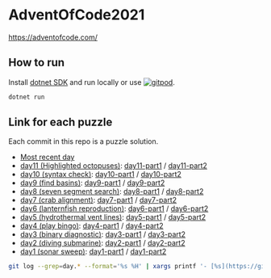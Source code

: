 # AdventOfCode2021

https://adventofcode.com/

## How to run

Install [dotnet SDK](https://dotnet.microsoft.com/download) and run locally or use [![gitpod](https://img.shields.io/badge/Open%20in-Gitpod-C8597A.svg)](https://gitpod.io/#https://github.com/jcaillon/AdventOfCode2021).

```bash
dotnet run
```

## Link for each puzzle

Each commit in this repo is a puzzle solution.

- [Most recent day](https://github.com/jcaillon/AdventOfCode2021/blob/main/Program.cs)
- [day11 (Highlighted octopuses)](https://adventofcode.com/2021/day/11): [day11-part1](https://github.com/jcaillon/AdventOfCode2021/blob/62f4d21d447645fb537882067fafae8ea73a6994/Program.cs) / [day11-part2](https://github.com/jcaillon/AdventOfCode2021/blob/e8609b1e7e4c86435869d23d3e178144c0c4d3ee/Program.cs)
- [day10 (syntax check)](https://adventofcode.com/2021/day/10): [day10-part1](https://github.com/jcaillon/AdventOfCode2021/blob/c437fdd731695ef8624a163bb050233ce7f8d19f/Program.cs) / [day10-part2](https://github.com/jcaillon/AdventOfCode2021/blob/4b4e705438943ff7272750e47d3d5bc02a3a8f07/Program.cs)
- [day9 (find basins)](https://adventofcode.com/2021/day/9): [day9-part1](https://github.com/jcaillon/AdventOfCode2021/blob/2249b1e8d4706be550d5338d1cdb2bfb65fdb8c7/Program.cs) / [day9-part2](https://github.com/jcaillon/AdventOfCode2021/blob/a95b708224298ad2fd1db139431cfb9a8f84d112/Program.cs) 
- [day8 (seven segment search)](https://adventofcode.com/2021/day/8): [day8-part1](https://github.com/jcaillon/AdventOfCode2021/blob/2b5123ee23c4fdc5e7dc1565267f9c653bd1f14e/Program.cs) / [day8-part2](https://github.com/jcaillon/AdventOfCode2021/blob/b353833aa445030f0b3e4090856bb6434804c85d/Program.cs)
- [day7 (crab alignment)](https://adventofcode.com/2021/day/7): [day7-part1](https://github.com/jcaillon/AdventOfCode2021/blob/d48712c17839922ef23c686a4613c152905f3b5e/Program.cs) / [day7-part2](https://github.com/jcaillon/AdventOfCode2021/blob/ed79c5efa0e3902397bc6e199aed10e8108e31dc/Program.cs)
- [day6 (lanternfish reproduction)](https://adventofcode.com/2021/day/6): [day6-part1](https://github.com/jcaillon/AdventOfCode2021/blob/7f4908082736d5d81838df2d6604e80c2fb87e6e/Program.cs) / [day6-part2](https://github.com/jcaillon/AdventOfCode2021/blob/b1c247ba86077d17d4cfeb11672540de1996293a/Program.cs)
- [day5 (hydrothermal vent lines)](https://adventofcode.com/2021/day/5): [day5-part1](https://github.com/jcaillon/AdventOfCode2021/blob/0cdcceda96b8359037a853edf2ec7c679628b1e0/Program.cs) / [day5-part2](https://github.com/jcaillon/AdventOfCode2021/blob/5c4a40d836bf0e9a0848b0d67a9d314b992030be/Program.cs)
- [day4 (play bingo)](https://adventofcode.com/2021/day/4): [day4-part1](https://github.com/jcaillon/AdventOfCode2021/blob/f019690d3260bc086e187d147d842e935bcd4821/Program.cs) / [day4-part2](https://github.com/jcaillon/AdventOfCode2021/blob/97863799f25fec3611a79f830f1d090f9dcf5658/Program.cs)
- [day3 (binary diagnostic)](https://adventofcode.com/2021/day/3): [day3-part1](https://github.com/jcaillon/AdventOfCode2021/blob/3582aa2259f2a5ab2f944e6726fcedb7a86fcd31/Program.cs) / [day3-part2](https://github.com/jcaillon/AdventOfCode2021/blob/797085b3776d83f5ee3fcf56d49b900e66e472ff/Program.cs)
- [day2 (diving submarine)](https://adventofcode.com/2021/day/2): [day2-part1](https://github.com/jcaillon/AdventOfCode2021/blob/d4af3f3c769f3c46f49f23fccba0960116c826c5/Program.cs) / [day2-part2](https://github.com/jcaillon/AdventOfCode2021/blob/4d3842d526e78eb68ed3531a224f257e6a4d1577/Program.cs)
- [day1 (sonar sweep)](https://adventofcode.com/2021/day/1): [day1-part1](https://github.com/jcaillon/AdventOfCode2021/blob/d40c8ff4ce291a039d24e0d072c0b47ec97c0758/Program.cs) / [day1-part2](https://github.com/jcaillon/AdventOfCode2021/blob/e0d6a76dc8eaa599944aa22c7116174cc7b090b4/Program.cs)

```bash
git log --grep=day.* --format='%s %H' | xargs printf '- [%s](https://github.com/jcaillon/AdventOfCode2021/blob/%s/Program.cs)\n'
```
